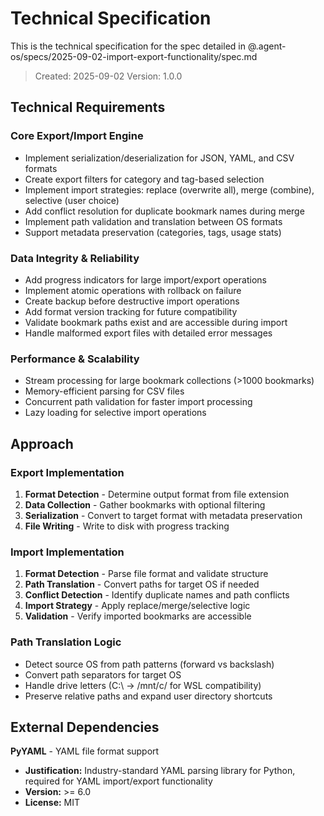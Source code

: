 # Technical Specification

This is the technical specification for the spec detailed in @.agent-os/specs/2025-09-02-import-export-functionality/spec.md

> Created: 2025-09-02
> Version: 1.0.0

## Technical Requirements

### Core Export/Import Engine
- Implement serialization/deserialization for JSON, YAML, and CSV formats
- Create export filters for category and tag-based selection
- Implement import strategies: replace (overwrite all), merge (combine), selective (user choice)
- Add conflict resolution for duplicate bookmark names during merge
- Implement path validation and translation between OS formats
- Support metadata preservation (categories, tags, usage stats)

### Data Integrity & Reliability
- Add progress indicators for large import/export operations
- Implement atomic operations with rollback on failure
- Create backup before destructive import operations
- Add format version tracking for future compatibility
- Validate bookmark paths exist and are accessible during import
- Handle malformed export files with detailed error messages

### Performance & Scalability
- Stream processing for large bookmark collections (>1000 bookmarks)
- Memory-efficient parsing for CSV files
- Concurrent path validation for faster import processing
- Lazy loading for selective import operations

## Approach

### Export Implementation
1. **Format Detection** - Determine output format from file extension
2. **Data Collection** - Gather bookmarks with optional filtering
3. **Serialization** - Convert to target format with metadata preservation
4. **File Writing** - Write to disk with progress tracking

### Import Implementation
1. **Format Detection** - Parse file format and validate structure
2. **Path Translation** - Convert paths for target OS if needed
3. **Conflict Detection** - Identify duplicate names and path conflicts
4. **Import Strategy** - Apply replace/merge/selective logic
5. **Validation** - Verify imported bookmarks are accessible

### Path Translation Logic
- Detect source OS from path patterns (forward vs backslash)
- Convert path separators for target OS
- Handle drive letters (C:\ → /mnt/c/ for WSL compatibility)
- Preserve relative paths and expand user directory shortcuts

## External Dependencies

**PyYAML** - YAML file format support
- **Justification:** Industry-standard YAML parsing library for Python, required for YAML import/export functionality
- **Version:** >= 6.0
- **License:** MIT